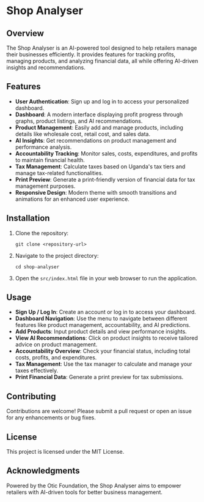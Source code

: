 # Shop Analyser

## Overview
The Shop Analyser is an AI-powered tool designed to help retailers manage their businesses efficiently. It provides features for tracking profits, managing products, and analyzing financial data, all while offering AI-driven insights and recommendations.

## Features
- **User Authentication**: Sign up and log in to access your personalized dashboard.
- **Dashboard**: A modern interface displaying profit progress through graphs, product listings, and AI recommendations.
- **Product Management**: Easily add and manage products, including details like wholesale cost, retail cost, and sales data.
- **AI Insights**: Get recommendations on product management and performance analysis.
- **Accountability Tracking**: Monitor sales, costs, expenditures, and profits to maintain financial health.
- **Tax Management**: Calculate taxes based on Uganda's tax tiers and manage tax-related functionalities.
- **Print Preview**: Generate a print-friendly version of financial data for tax management purposes.
- **Responsive Design**: Modern theme with smooth transitions and animations for an enhanced user experience.

## Installation
1. Clone the repository:
   ```
   git clone <repository-url>
   ```
2. Navigate to the project directory:
   ```
   cd shop-analyser
   ```
3. Open the `src/index.html` file in your web browser to run the application.

## Usage
- **Sign Up / Log In**: Create an account or log in to access your dashboard.
- **Dashboard Navigation**: Use the menu to navigate between different features like product management, accountability, and AI predictions.
- **Add Products**: Input product details and view performance insights.
- **View AI Recommendations**: Click on product insights to receive tailored advice on product management.
- **Accountability Overview**: Check your financial status, including total costs, profits, and expenditures.
- **Tax Management**: Use the tax manager to calculate and manage your taxes effectively.
- **Print Financial Data**: Generate a print preview for tax submissions.

## Contributing
Contributions are welcome! Please submit a pull request or open an issue for any enhancements or bug fixes.

## License
This project is licensed under the MIT License.

## Acknowledgments
Powered by the Otic Foundation, the Shop Analyser aims to empower retailers with AI-driven tools for better business management.